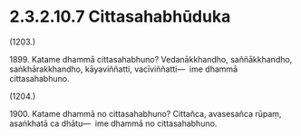 # 2.3.2.10.7 Cittasahabhūduka

(1203.)

1899\. Katame dhammā cittasahabhuno? Vedanākkhandho, saññākkhandho, saṅkhārakkhandho, kāyaviññatti, vacīviññatti—  ime dhammā cittasahabhuno.

(1204.)

1900\. Katame dhammā no cittasahabhuno? Cittañca, avasesañca rūpaṃ, asaṅkhatā ca dhātu—  ime dhammā no cittasahabhuno.
